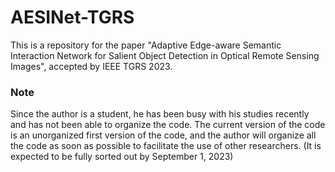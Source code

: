 # AESINet-TGRS
This is a repository for the paper "Adaptive Edge-aware Semantic Interaction Network for Salient Object Detection in Optical Remote Sensing Images", accepted by IEEE TGRS 2023.

### Note
Since the author is a student, he has been busy with his studies recently and has not been able to organize the code.
The current version of the code is an unorganized first version of the code, and the author will organize all the code as soon as possible to facilitate the use of other researchers.
(It is expected to be fully sorted out by September 1, 2023)
